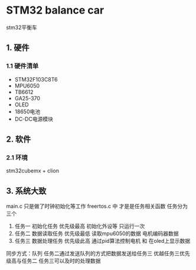 # STM32 balance car
 stm32平衡车

## 1. 硬件
### 1.1 硬件清单
- STM32F103C8T6
- MPU6050
- TB6612
- GA25-370
- OLED
- 18650电池
- DC-DC电源模块

## 2. 软件
### 2.1 环境
stm32cubemx + clion

## 3. 系统大致
main.c 只是做了时钟初始化等工作
freertos.c 中 才是是任务相关函数
任务分为三个 
1. 任务一 初始化任务   优先级最高
初始化外设等 只运行一次
2. 任务二 数据读取任务 优先级最低
读取mpu6050的数据 电机编码器数据
3. 任务三 数据处理任务 优先级此高
通过pid算法控制电机 和 在oled上显示数据

同步方式：队列
任务二通过发送队列的方式把数据发送给任务三 
优越任务三优先级高与任务二 任务三可以及时的处理数据


